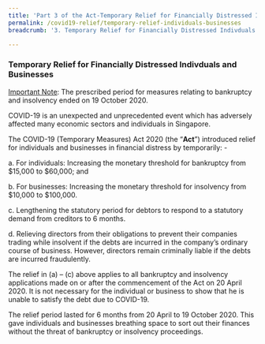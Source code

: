 ```yaml
---
title: 'Part 3 of the Act-Temporary Relief for Financially Distressed Indivduals and Businesses'
permalink: /covid19-relief/temporary-relief-individuals-businesses
breadcrumb: '3. Temporary Relief for Financially Distressed Indivduals and Businesses'

---
```


### Temporary Relief for Financially Distressed Indivduals and Businesses ###

<u>Important Note</u>: The prescribed period for measures relating to bankruptcy and insolvency ended on 19 October 2020.

COVID-19 is an unexpected and unprecedented event which has adversely affected many economic sectors and individuals in Singapore. 

The COVID-19 (Temporary Measures) Act 2020 (the “**Act**”) introduced relief for individuals and businesses in financial distress by temporarily: - 

a.	For individuals: Increasing the monetary threshold for bankruptcy from $15,000 to $60,000; and

b.	For businesses: Increasing the monetary threshold for insolvency from $10,000 to $100,000. 

c.	Lengthening the statutory period for debtors to respond to a statutory demand from creditors to 6 months.  

d.	Relieving directors from their obligations to prevent their companies trading while insolvent if the debts are incurred in the company’s ordinary course of business. However, directors remain criminally liable if the debts are incurred fraudulently. 

The relief in (a) – (c) above applies to all bankruptcy and insolvency applications made on or after the commencement of the Act on 20 April 2020. It is not necessary for the individual or business to show that he is unable to satisfy the debt due to COVID-19.
 
The relief period lasted for 6 months from 20 April to 19 October 2020. This gave individuals and businesses breathing space to sort out their finances without the threat of bankruptcy or insolvency proceedings. 
